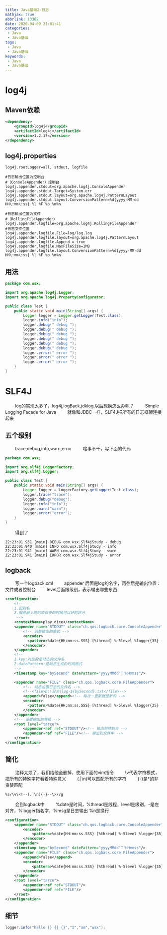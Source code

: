 ```yaml
---
title: Java基础2-日志
mathjax: true
abbrlink: 13382
date: 2020-04-09 21:01:41
categories:
 - Java
 - Java基础
tags:
 - Java
 - Java基础
keywords:
 - Java
 - Java基础
---
```


# log4j
## Maven依赖
```XML
<dependency>
    <groupId>log4j</groupId>
    <artifactId>log4j</artifactId>
    <version>1.2.17</version>
</dependency>
```

## log4j.properties
```properties
log4j.rootLogger=all, stdout, logfile

#日志输出位置为控制台
#（ConsoleAppender）控制台
log4j.appender.stdout=org.apache.log4j.ConsoleAppender
log4j.appender.stdout.Target=System.err
log4j.appender.stdout.layout=org.apache.log4j.PatternLayout
log4j.appender.stdout.layout.ConversionPattern=%d{yyyy-MM-dd HH\:mm\:ss} %l %F %p %m%n

#日志输出位置为文件
#（RollingFileAppender）
log4j.appender.logfile=org.apache.log4j.RollingFileAppender
#日志文件位置
log4j.appender.logfile.File=log/log.log
log4j.appender.logfile.layout=org.apache.log4j.PatternLayout
log4j.appender.logfile.Append = true
log4j.appender.logfile.MaxFileSize=1MB
log4j.appender.logfile.layout.ConversionPattern=%d{yyyy-MM-dd HH\:mm\:ss} %l %F %p %m%n
```

## 用法
```Java
package com.wsx;

import org.apache.log4j.Logger;
import org.apache.log4j.PropertyConfigurator;

public class Test {
    public static void main(String[] args) {
        Logger logger = Logger.getLogger(Test.class);
        logger.info("info");
        logger.debug(" debug ");
        logger.debug(" debug ");
        logger.debug(" debug ");
        logger.debug(" debug ");
        logger.debug(" debug ");
        logger.debug(" debug ");
        logger.error(" error ");
        logger.error(" error ");
        logger.error(" error ");
    }
}
```

# SLF4J
&emsp;&emsp; log的实现太多了，log4j,logBack,jdklog,以后想换怎么办呢？
&emsp;&emsp; Simple Logging Facade for Java
&emsp;&emsp; 就像和JDBC一样，SLF4J把所有的日志框架连接起来


## 五个级别
&emsp;&emsp; trace,debug,info,warn,error
&emsp;&emsp; 啥事不干，写下面的代码
```java
package com.wsx;

import org.slf4j.LoggerFactory;
import org.slf4j.Logger;

public class Test {
    public static void main(String[] args) {
        Logger logger = LoggerFactory.getLogger(Test.class);
        logger.trace("trace");
        logger.debug("debug");
        logger.info("info");
        logger.warn("warn");
        logger.error("error");
    }
}
```
&emsp;&emsp; 得到了
```out
22:23:01.931 [main] DEBUG com.wsx.Slf4jStudy - debug
22:23:01.940 [main] INFO com.wsx.Slf4jStudy - info
22:23:01.941 [main] WARN com.wsx.Slf4jStudy - warn
22:23:01.941 [main] ERROR com.wsx.Slf4jStudy - error
```
## logback
&emsp;&emsp; 写一个logback.xml
&emsp;&emsp; appender 后面是log的名字，再往后是输出位置：文件或者控制台
&emsp;&emsp; level后面跟级别，表示输出哪些东西
```XML
<configuration>
    <!--
    1.起别名
    2.服务器上跑的项目多的时候可以好的区分
     -->
    <contextName>play_dice</contextName>
    <appender name="STDOUT" class="ch.qos.logback.core.ConsoleAppender">
        <!-- 调整输出的格式 -->
        <encoder>
          <pattern>%date{HH:mm:ss.SSS} [%thread] %-5level %logger{35} - %msg%n</pattern>
        </encoder>
    </appender>
    <!--
    1.key:对应的是动态的文件名
    2.datePattern:是动态生成的时间格式
    -->
    <timestamp key="bySecond" datePattern="yyyyMMdd'T'HHmmss"/>

    <appender name="FILE" class="ch.qos.logback.core.FileAppender">
        <!-- 动态设置日志的文件名 -->
        <!--<file>D:\日志\log-${bySecond}.txt</file>-->
        <append>false</append><!-- 每次一更新就是新的 -->
        <encoder>
          <pattern>%date{HH:mm:ss.SSS} [%thread] %-5level %logger{35} - %msg%n</pattern>
        </encoder>
    </appender>
    <!-- 设置输出的等级 -->
    <root level="tarce">
        <appender-ref ref="STDOUT"/><!-- 输出到控制台 -->
        <appender-ref ref="FILE"/><!-- 输出到文件中 -->
    </root>
</configuration>
```
## 简化
&emsp;&emsp; 注释太烦了，我们给他全删掉，使用下面的vim指令
&emsp;&emsp; \v代表字符模式，把所有的特殊字符看着特殊意义
&emsp;&emsp; (.|\n)可以匹配所有的字符
&emsp;&emsp; {-}是\*的非贪婪匹配
```
%s/\v\<!--(.|\n){-}--\>//g
```
&emsp;&emsp; 会到logback中
&emsp;&emsp; %date是时间，%thread是线程，level是级别，-是左对齐，%logger指名字，%msg是日志输出 %n是换行

```XML
<configuration>
    <appender name="STDOUT" class="ch.qos.logback.core.ConsoleAppender">
        <encoder>
            <pattern>%date{HH:mm:ss.SSS} [%thread] %-5level %logger{35} - %msg%n</pattern>
        </encoder>
    </appender>
    <timestamp key="bySecond" datePattern="yyyyMMdd'T'HHmmss"/>
    <appender name="FILE" class="ch.qos.logback.core.FileAppender">
        <append>false</append>
        <encoder>
            <pattern>%date{HH:mm:ss.SSS} [%thread] %-5level %logger{35} - %msg%n</pattern>
        </encoder>
    </appender>
    <root level="tarce">
        <appender-ref ref="STDOUT"/>
        <appender-ref ref="FILE"/>
    </root>
</configuration>
```

## 细节

```java
logger.info("hello {} {} {}","I","am","wsx");
```




